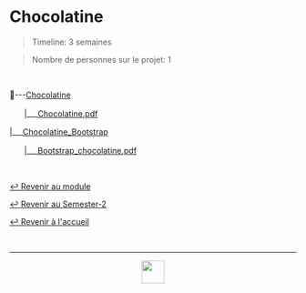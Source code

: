 # Chocolatine

> Timeline: 3 semaines

> Nombre de personnes sur le projet: 1

<br>

📂---[Chocolatine](https://github.com/Studio-17/Epitech-Subjects/tree/main/Semester-2/B-DOP-200/Chocolatine/Chocolatine)

ㅤㅤ|\_\_\_[Chocolatine.pdf](https://github.com/Studio-17/Epitech-Subjects/blob/main/Semester-2/B-DOP-200/Chocolatine/Chocolatine/Chocolatine.pdf)

|\_\_\_[Chocolatine_Bootstrap](https://github.com/Studio-17/Epitech-Subjects/tree/main/Semester-2/B-DOP-200/Chocolatine/Chocolatine_Bootstrap)

ㅤㅤ|\_\_\_[Bootstrap_chocolatine.pdf](https://github.com/Studio-17/Epitech-Subjects/blob/main/Semester-2/B-DOP-200/Chocolatine/Chocolatine_Bootstrap/Bootstrap_chocolatine.pdf)


<br>

[↩️ Revenir au module](https://github.com/Studio-17/Epitech-Subjects/blob/main/Semester-2/B-DOP-200)

[↩️ Revenir au Semester-2](https://github.com/Studio-17/Epitech-Subjects/blob/main/Semester-2)

[↩️ Revenir à l'accueil](https://github.com/Studio-17/Epitech-Subjects/)

<br>

---

<div align="center">

<a href="https://github.com/Studio-17" target="_blank"><img src="https://github.com/Kaiwinta/Epitech-Subjects/blob/feat/Pge2028-first-year/assets/voc17.gif" width="40"></a>

</div>